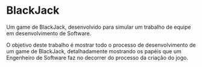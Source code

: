 # BlackJack
Um game de BlackJack, desenvolvido para simular um trabalho de equipe em desenvolvimento de Software.

O objetivo deste trabalho é mostrar todo o processo de desenvolvimento de um game de BlackJack, detalhadamente mostrando os papéis que um Engenheiro de Software faz no decorrer do processo da criação do jogo.
